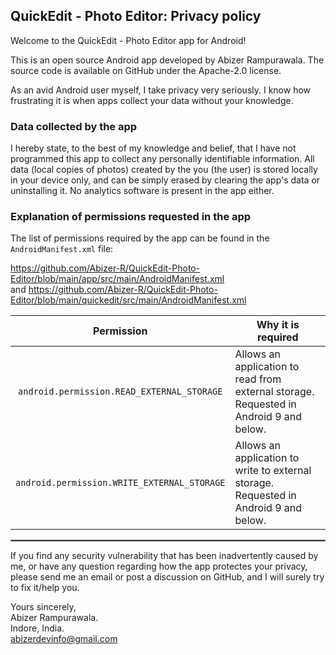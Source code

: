 ## QuickEdit - Photo Editor: Privacy policy

Welcome to the QuickEdit - Photo Editor app for Android!

This is an open source Android app developed by Abizer Rampurawala. The source code is available on GitHub under the Apache-2.0 license.

As an avid Android user myself, I take privacy very seriously.
I know how frustrating it is when apps collect your data without your knowledge.

### Data collected by the app

I hereby state, to the best of my knowledge and belief, that I have not programmed this app to collect any personally identifiable information. All data (local copies of photos) created by the you (the user) is stored locally in your device only, and can be simply erased by clearing the app's data or uninstalling it. No analytics software is present in the app either.

### Explanation of permissions requested in the app

The list of permissions required by the app can be found in the `AndroidManifest.xml` file:

https://github.com/Abizer-R/QuickEdit-Photo-Editor/blob/main/app/src/main/AndroidManifest.xml
<br/>
and https://github.com/Abizer-R/QuickEdit-Photo-Editor/blob/main/quickedit/src/main/AndroidManifest.xml

| Permission | Why it is required |
| :---: | --- |
| `android.permission.READ_EXTERNAL_STORAGE` | Allows an application to read from external storage. Requested in Android 9 and below. |
| `android.permission.WRITE_EXTERNAL_STORAGE` | Allows an application to write to external storage. Requested in Android 9 and below. |
 <hr style="border:1px solid gray">

If you find any security vulnerability that has been inadvertently caused by me, or have any question regarding how the app protectes your privacy, please send me an email or post a discussion on GitHub, and I will surely try to fix it/help you.

Yours sincerely,  
Abizer Rampurawala.  
Indore, India.  
abizerdevinfo@gmail.com
